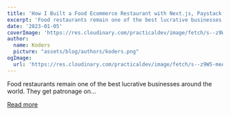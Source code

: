 ```yaml
---
title: 'How I Built a Food Ecommerce Restaurant with Next.js, Paystack and Medusa'
excerpt: 'Food restaurants remain one of the best lucrative businesses around the world. They get patronage on...'
date: '2023-01-05'
coverImage: 'https://res.cloudinary.com/practicaldev/image/fetch/s--z9W5-meA--/c_imagga_scale,f_auto,fl_progressive,h_420,q_auto,w_1000/https://dev-to-uploads.s3.amazonaws.com/uploads/articles/3sil1mnmq3fouxe3jq60.jpg'
author:
  name: Koders
  picture: "assets/blog/authors/koders.png"
ogImage:
  url: 'https://res.cloudinary.com/practicaldev/image/fetch/s--z9W5-meA--/c_imagga_scale,f_auto,fl_progressive,h_420,q_auto,w_1000/https://dev-to-uploads.s3.amazonaws.com/uploads/articles/3sil1mnmq3fouxe3jq60.jpg'
---
```


Food restaurants remain one of the best lucrative businesses around the world. They get patronage on...

[Read more](https://dev.to/medusajs/how-i-built-a-food-ecommerce-restaurant-with-nextjs-paystack-and-medusa-2oh0)
